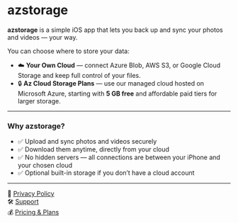# azstorage

**azstorage** is a simple iOS app that lets you back up and sync your photos and videos — your way.

You can choose where to store your data:

- ☁️ **Your Own Cloud** — connect Azure Blob, AWS S3, or Google Cloud Storage and keep full control of your files.  
- 🔒 **Az Cloud Storage Plans** — use our managed cloud hosted on Microsoft Azure, starting with **5 GB free** and affordable paid tiers for larger storage.

---

### Why azstorage?

- ✅ Upload and sync photos and videos securely  
- ✅ Download them anytime, directly from your cloud  
- ✅ No hidden servers — all connections are between your iPhone and your chosen cloud  
- ✅ Optional built-in storage if you don’t have a cloud account  

---

📄 [Privacy Policy](privacy.md)  
🛠 [Support](support.md)  
💰 [Pricing & Plans](pricing.md)
